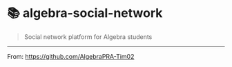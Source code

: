 # 📚 algebra-social-network

> Social network platform for Algebra students 

---

From: https://github.com/AlgebraPRA-Tim02 
